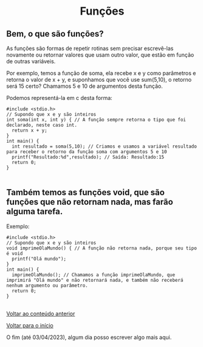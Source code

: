 <h1 align="center">Funções</h1>
<h2>Bem, o que são funções?</h2>
<p>As funções são formas de repetir rotinas sem precisar escrevê-las novamente ou retornar valores que usam outro valor, que estão em função de outras variáveis.</p>
<p>Por exemplo, temos a função de soma, ela recebe x e y como parâmetros e retorna o valor de x + y, e suponhamos que você use sum(5,10), o retorno será 15 certo? Chamamos 5 e 10 de argumentos desta função.</p>
<p>Podemos representá-la em c desta forma:</p>
<pre>
<code>#include &lt;stdio.h&gt;
// Supondo que x e y são inteiros
int soma(int x, int y) { // A função sempre retorna o tipo que foi declarado, neste caso int.
  return x + y;
}
int main() {
  int resultado = soma(5,10); // Criamos e usamos a variável resultado para receber o retorno da função soma com argumentos 5 e 10
  printf("Resultado:%d",resultado); // Saída: Resultado:15
  return 0;
}
</code>
</pre>
<h2>Também temos as funções void, que são funções que não retornam nada, mas farão alguma tarefa.</h2>
<p>Exemplo:</p>
<pre>
<code>#include &lt;stdio.h&gt;
// Supondo que x e y são inteiros
void imprimeOlaMundo() { // A função não retorna nada, porque seu tipo é void
  printf("Olá mundo");
}
int main() {
  imprimeOlaMundo(); // Chamamos a função imprimeOlaMundo, que imprimirá "Olá mundo" e não retornará nada, e também não receberá nenhum argumento ou parâmetro.
  return 0;
}
</code>
</pre>

<a href="../../../03/pages/repetition_structures_for_and_while/README.md">Voltar ao conteúdo anterior</a>
<p> <a href="../../../../../../README.md">Voltar para o início</a> </p>
<p>O fim (até 03/04/2023), algum dia posso escrever algo mais aqui.</p>
